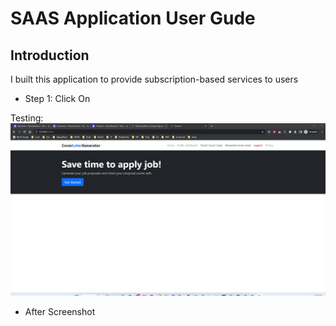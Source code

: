 # SAAS Application User Gude

## Introduction

I built this application to provide subscription-based services to users

- Step 1: Click On

Testing:
![Screenshot](screenshots/1-django-saas-home.png)

- After Screenshot
